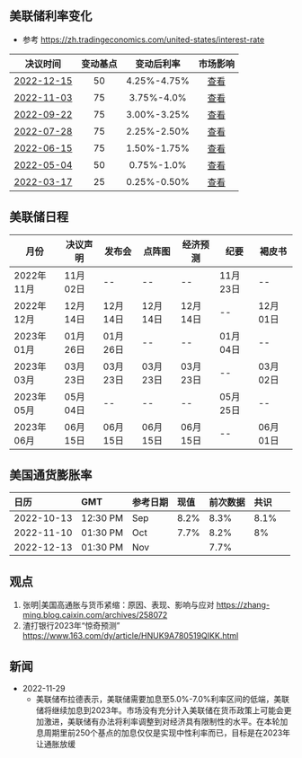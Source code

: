 ## 美联储利率变化
- 参考 https://zh.tradingeconomics.com/united-states/interest-rate


|                       决议时间                        | 变动基点 | 变动后利率  |                           市场影响                           |
| :---------------------------------------------------: | :------: | :---------: | :----------------------------------------------------------: |
| [2022-12-15](https://rl.fx678.com/date/20221215.html) |    50    | 4.25%-4.75% | [查看](https://news.fx678.com/202212150317201853.shtml )     |
| [2022-11-03](https://rl.fx678.com/date/20221103.html) |    75    | 3.75%-4.0%  | [查看](https://news.fx678.com/202211030225091850.shtml)      |
| [2022-09-22](https://rl.fx678.com/date/20220922.html) |    75    | 3.00%-3.25% | [查看](https://www.fx678.com/C/20220922/202209220215051850.html) |
| [2022-07-28](https://rl.fx678.com/date/20220728.html) |    75    | 2.25%-2.50% | [查看](https://www.fx678.com/C/20220728/202207280205141855.htm)  |
| [2022-06-15](https://rl.fx678.com/date/20220615.html) |    75    | 1.50%-1.75% | [查看](https://www.fx678.com/C/20220616/202206160224241855.html) |
| [2022-05-04](https://rl.fx678.com/date/20220504.html) |    50    | 0.75%-1.0%  | [查看](https://www.fx678.com/C/20220505/202205050217231854.html) |
| [2022-03-17](https://rl.fx678.com/date/20220317.html) |    25    | 0.25%-0.50% | [查看](https://news.fx678.com/202203170230552470.shtml)      |


## 美联储日程

| 月份       | 决议声明 | 发布会   | 点阵图   | 经济预测 | 纪要     | 褐皮书   |
| ---------- | -------- | -------- | -------- | -------- | -------- | -------- |
| 2022年11月 | 11月02日 | --       | --       | --       | 11月23日 | --       |
| 2022年12月 | 12月14日 | 12月14日 | 12月14日 | 12月14日 | --       | 12月01日 |
| 2023年01月 | 01月26日 | 01月26日 | --       | --       | 01月04日 | --       |
| 2023年03月 | 03月23日 | 03月23日 | 03月23日 | 03月23日 | --       | 03月02日 |
| 2023年05月 | 05月04日 | --       | --       | --       | 05月25日 | --       |
| 2023年06月 | 06月15日 | 06月15日 | 06月15日 | 06月15日 | --       | 06月01日 |

## 美国通货膨胀率

| 日历       | GMT      | 参考日期 | 现值 | 前次数据 | 共识 |      |
| :--------- | :------- | :------- | :--- | :------- | :--- | ---- |
| 2022-10-13 | 12:30 PM | Sep      | 8.2% | 8.3%     | 8.1% |      |
| 2022-11-10 | 01:30 PM | Oct      | 7.7% | 8.2%     | 8%   |      |
| 2022-12-13 | 01:30 PM | Nov      |      | 7.7%     |      |      |




## 观点
1. 张明|美国高通胀与货币紧缩：原因、表现、影响与应对 https://zhang-ming.blog.caixin.com/archives/258072
2. 渣打银行2023年“惊奇预测” https://www.163.com/dy/article/HNUK9A780519QIKK.html

## 新闻
- 2022-11-29
    - 美联储布拉德表示，美联储需要加息至5.0%-7.0%利率区间的低端，美联储将继续加息到2023年。市场没有充分计入美联储在货币政策上可能会更加激进，美联储有办法将利率调整到对经济具有限制性的水平。在本轮加息周期里前250个基点的加息仅仅是实现中性利率而已，目标是在2023年让通胀放缓